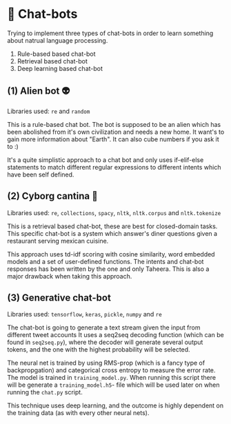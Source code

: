 # 🤖 Chat-bots
Trying to implement three types of chat-bots in order to learn something about natrual language processing.

1. Rule-based based chat-bot 
2. Retrieval based chat-bot
3. Deep learning based chat-bot

## (1) Alien bot 👽 
Libraries used: <code>re</code> and <code>random</code>

This is a rule-based chat bot. The bot is supposed to be an alien which has been abolished from it's own civilization and needs a new home. It want's to gain more information about "Earth".
It can also cube numbers if you ask it to :) 

It's a quite simplistic approach to a chat bot and only uses if-elif-else statements to match different regular expressions to different intents which have been self defined.  

## (2) Cyborg cantina 🌮
Libraries used: <code>re</code>, <code>collections</code>, <code>spacy</code>, <code>nltk</code>, <code>nltk.corpus</code> and <code>nltk.tokenize</code>

This is a retrieval based chat-bot, these are best for closed-domain tasks. This specific chat-bot is a system which answer's diner questions given a restaurant serving mexican cuisine. 

This approach uses td-idf scoring with cosine similarity, word embedded models and a set of user-defined functions. The intents and chat-bot responses has been written by the one and only Taheera. This is also a major drawback when taking this approach.

## (3) Generative chat-bot
Libraries used: <code>tensorflow</code>, <code>keras</code>, <code>pickle</code>, <code>numpy</code> and <code>re</code>

The chat-bot is going to generate a text stream given the input from different tweet accounts 
It uses a seq2seq decoding function (which can be found in <code>seq2seq.py</code>), where the decoder will generate several output tokens, and the one with the highest probability will be selected. 

The neural net is trained by using RMS-prop (which is a fancy type of backpropgation) and categorical cross entropy to measure the error rate. The model is trained in <code>training_model.py</code>. When running this script there will be generate a <code>training_model.h5</code>- file which will be used later on when running the <code>chat.py</code> script.

This technique uses deep learning, and the outcome is highly dependent on the training data (as with every other neural nets). 

